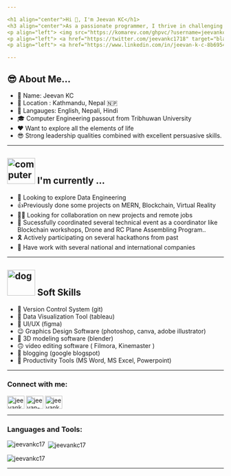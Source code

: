```yaml
---

<h1 align="center">Hi 👋, I'm Jeevan KC</h1>
<h3 align="center">As a passionate programmer, I thrive in challenging environments and take pride in leading teams from the front. With a problem-solving mindset, I enjoy tackling complex issues, especially in server-related tasks. As a team leader, I strive to inspire and motivate others, fostering a collaborative and high-performing atmosphere. I am a dedicated learner, always seeking opportunities to expand my knowledge and stay up-to-date with the latest industry trends. With an insatiable hunger to perform, I continuously push myself to achieve exceptional results and deliver outstanding solutions.</h3>
<p align="left"> <img src="https://komarev.com/ghpvc/?username=jeevankc17&label=Profile%20views&color=0e75b6&style=flat" alt="jeevankc17" /> </p>
<p align="left"> <a href="https://twitter.com/jeevankc1718" target="blank"><img src="https://img.shields.io/twitter/follow/jeevankc1718?logo=twitter&style=for-the-badge" alt="jeevankc1718" /></a> </p>
<p align="left"> <a href="https://www.linkedin.com/in/jeevan-k-c-8b69541ba/" target="blank"><img src="https://img.shields.io/badge/Connect%20with%20me%20on-LinkedIn-blue?style=for-the-badge&logo=linkedin" alt="Jeevan KC" /></a> </p>

---
```


<h2>😎 About Me...</h2>
<ul>
<li> 👤 Name: Jeevan KC </li>
<li> 📌 Location : Kathmandu, Nepal 🇳🇵</li>
<li> 📢 Langauges: English, Nepali, Hindi
<li> 🎓 Computer Engineering passout from Tribhuwan University  </li>
<li> ❤️ Want to explore all the elements of life </li>
<li> 😎 Strong leadership qualities combined with excellent persuasive skills. </li>
</ul>

--- 

<h2 ><img src="https://thumbs.gfycat.com/ScaryCreamyGlobefish.webp" alt="computer" width="65" height="60"> I'm currently ...</h2>

- 🔭 Looking to explore Data Engineering
- 👍Previously done some projects on MERN, Blockchain, Virtual Reality
- 🧑‍💻 Looking for collaboration on new projects and remote jobs
- 🥳 Sucessfully coordinated several technical event as a coordinator like Blockchain workshops, Drone and RC Plane Assembling Program.. 
- 🎗️ Actively participating on several hackathons from past
- 🍗 Have work with several national and international companies

--- 

<h2 ><img src="https://github.com/jeevankc17/jeevankc17/assets/62981718/59b14500-47f7-4cc2-9af3-b225b69d8ca2" alt="dog" width="65" height="60"> Soft Skills</h2>

- 👻 Version Control System (git)
- 🥷 Data Visualization Tool (tableau)
- 🐤 UI/UX (figma) 
- 😉 Graphics Design Software (photoshop, canva, adobe illustrator) 
- 🫠 3D modeling software (blender) 
- 🙃 video editing software ( Filmora, Kinemaster ) 
- 🤠 blogging (google blogspot)
- 🐚 Productivity Tools (MS Word, MS Excel, Powerpoint) 

---

<h3 align="left">Connect with me:</h3>
<p align="left">
<a href="https://twitter.com/jeevankc1718" target="blank"><img align="center" src="https://raw.githubusercontent.com/rahuldkjain/github-profile-readme-generator/master/src/images/icons/Social/twitter.svg" alt="jeevankc1718" height="30" width="40" /></a>
<a href="https://linkedin.com/in/jeevan-k-c-8b69541ba" target="blank"><img align="center" src="https://raw.githubusercontent.com/rahuldkjain/github-profile-readme-generator/master/src/images/icons/Social/linked-in-alt.svg" alt="jeevan-k-c-8b69541ba" height="30" width="40" /></a>
<a href="https://fb.com/jeevankc171819" target="blank"><img align="center" src="https://raw.githubusercontent.com/rahuldkjain/github-profile-readme-generator/master/src/images/icons/Social/facebook.svg" alt="jeevankc171819" height="30" width="40" /></a>
</p>

--- 

<h3 align="left">Languages and Tools:</h3>
<p><img align="left" src="https://github-readme-stats.vercel.app/api/top-langs?username=jeevankc17&show_icons=true&locale=en&layout=compact" alt="jeevankc17" /></p>
<p>&nbsp;<img align="center" src="https://github-readme-stats.vercel.app/api?username=jeevankc17&show_icons=true&locale=en" alt="jeevankc17" /></p>
<p><img align="center" src="https://github-readme-streak-stats.herokuapp.com/?user=jeevankc17&" alt="jeevankc17" /></p>

---
